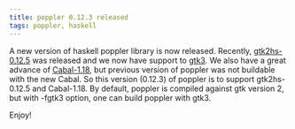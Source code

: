 ```yaml
---
title: poppler 0.12.3 released 
tags: poppler, haskell
---
```


A new version of haskell poppler library is now released. 
Recently, [gtk2hs-0.12.5](http://projects.haskell.org/gtk2hs/archives/2013/12/03/new-gtk2hs-0125-release) was released and we now have support to 
[gtk3](http://hackage.haskell.org/package/gtk3). We also have a great advance of [Cabal-1.18](http://coldwa.st/e/blog/2013-08-21-Cabal-1-18.html), but previous 
version of poppler was not buildable with the new Cabal.
So this version (0.12.3) of poppler is to support gtk2hs-0.12.5 and Cabal-1.18.
By default, poppler is compiled against gtk version 2, but with -fgtk3 option, 
one can build poppler with gtk3. 

Enjoy!


